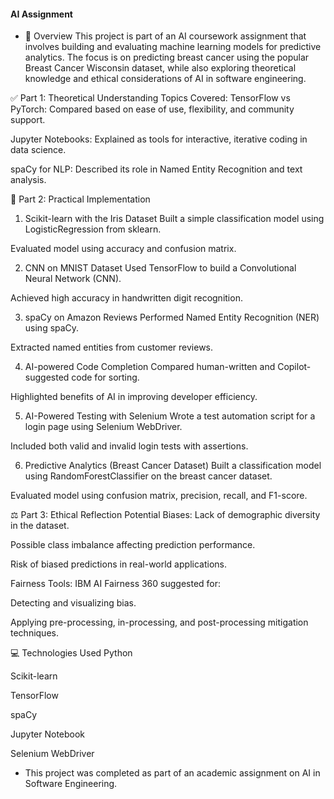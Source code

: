 #### AI Assignment 
- 📌 Overview
This project is part of an AI coursework assignment that involves building and evaluating machine learning models for predictive analytics.
The focus is on predicting breast cancer using the popular Breast Cancer Wisconsin dataset, while also exploring theoretical knowledge and ethical considerations of AI in software engineering.

✅ Part 1: Theoretical Understanding
Topics Covered:
TensorFlow vs PyTorch: Compared based on ease of use, flexibility, and community support.

Jupyter Notebooks: Explained as tools for interactive, iterative coding in data science.

spaCy for NLP: Described its role in Named Entity Recognition and text analysis.

🧪 Part 2: Practical Implementation
1. Scikit-learn with the Iris Dataset
Built a simple classification model using LogisticRegression from sklearn.

Evaluated model using accuracy and confusion matrix.

2. CNN on MNIST Dataset
Used TensorFlow to build a Convolutional Neural Network (CNN).

Achieved high accuracy in handwritten digit recognition.

3. spaCy on Amazon Reviews
Performed Named Entity Recognition (NER) using spaCy.

Extracted named entities from customer reviews.

4. AI-powered Code Completion
Compared human-written and Copilot-suggested code for sorting.

Highlighted benefits of AI in improving developer efficiency.

5. AI-Powered Testing with Selenium
Wrote a test automation script for a login page using Selenium WebDriver.

Included both valid and invalid login tests with assertions.

6. Predictive Analytics (Breast Cancer Dataset)
Built a classification model using RandomForestClassifier on the breast cancer dataset.

Evaluated model using confusion matrix, precision, recall, and F1-score.

⚖️ Part 3: Ethical Reflection
Potential Biases:
Lack of demographic diversity in the dataset.

Possible class imbalance affecting prediction performance.

Risk of biased predictions in real-world applications.

Fairness Tools:
IBM AI Fairness 360 suggested for:

Detecting and visualizing bias.

Applying pre-processing, in-processing, and post-processing mitigation techniques.

💻 Technologies Used
Python

Scikit-learn

TensorFlow

spaCy

Jupyter Notebook

Selenium WebDriver



- This project was completed as part of an academic assignment on AI in Software Engineering.
